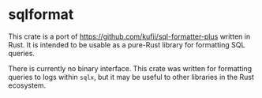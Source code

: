 # sqlformat

This crate is a port of https://github.com/kufii/sql-formatter-plus
written in Rust. It is intended to be usable as a pure-Rust library
for formatting SQL queries.

There is currently no binary interface.
This crate was written for formatting queries to logs
within `sqlx`, but it may be useful to other libraries
in the Rust ecosystem.
